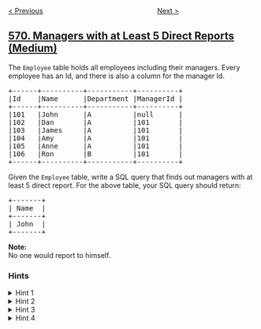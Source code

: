 <!--|This file generated by command(leetcode description); DO NOT EDIT.    |-->
<!--+----------------------------------------------------------------------+-->
<!--|@author    openset <openset.wang@gmail.com>                           |-->
<!--|@link      https://github.com/openset                                 |-->
<!--|@home      https://github.com/openset/leetcode                        |-->
<!--+----------------------------------------------------------------------+-->

[< Previous](https://github.com/openset/leetcode/tree/master/problems/median-employee-salary "Median Employee Salary")
　　　　　　　　　　　　　　　　
[Next >](https://github.com/openset/leetcode/tree/master/problems/find-median-given-frequency-of-numbers "Find Median Given Frequency of Numbers")

## [570. Managers with at Least 5 Direct Reports (Medium)](https://leetcode.com/problems/managers-with-at-least-5-direct-reports "至少有5名直接下属的经理")

<p>The <code>Employee</code> table holds all employees including their managers. Every employee has an Id, and there is also a column for the manager Id.</p>

<pre>
+------+----------+-----------+----------+
|Id    |Name 	  |Department |ManagerId |
+------+----------+-----------+----------+
|101   |John 	  |A 	      |null      |
|102   |Dan 	  |A 	      |101       |
|103   |James 	  |A 	      |101       |
|104   |Amy 	  |A 	      |101       |
|105   |Anne 	  |A 	      |101       |
|106   |Ron 	  |B 	      |101       |
+------+----------+-----------+----------+
</pre>

<p>Given the <code>Employee</code> table, write a SQL query that finds out managers with at least 5 direct report. For the above table, your SQL query should return:</p>

<pre>
+-------+
| Name  |
+-------+
| John  |
+-------+
</pre>

<p><b>Note:</b><br />
No one would report to himself.</p>

### Hints
<details>
<summary>Hint 1</summary>
Try to get all the mangerIDs that have count bigger than 5
</details>

<details>
<summary>Hint 2</summary>
Use the last hint's result as a table and do join with origin table at id equals to managerId
</details>

<details>
<summary>Hint 3</summary>
This is a very good example to show the performance of SQL code. Try to work out other solutions and you may be surprised by running time difference.
</details>

<details>
<summary>Hint 4</summary>
If your solution uses 'IN' function and runs more than 5 seconds, try to optimize it by using 'JOIN' instead.
</details>

